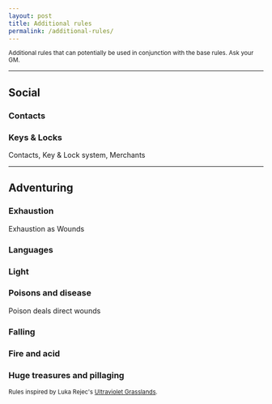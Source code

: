 ```yaml
---
layout: post
title: Additional rules
permalink: /additional-rules/
---
```

<small>Additional rules that can potentially be used in conjunction with the base rules. Ask your GM.</small>

***
## Social

### Contacts

### Keys & Locks

Contacts, Key & Lock system, Merchants

***
## Adventuring

### Exhaustion
Exhaustion as Wounds

### Languages

### Light

### Poisons and disease
Poison deals direct wounds

### Falling

### Fire and acid

### Huge treasures and pillaging
<small>Rules inspired by Luka Rejec's [Ultraviolet Grasslands](https://www.drivethrurpg.com/product/241606/The-Ultraviolet-Grasslands--Free-Introduction).</small>

